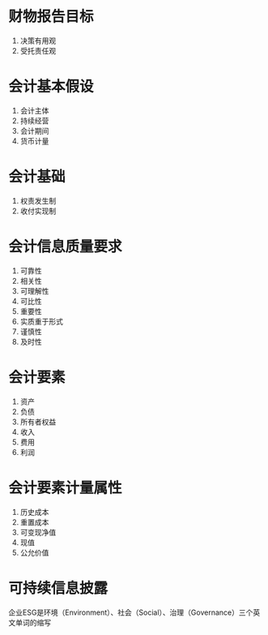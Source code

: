 # 财物报告目标

1. 决策有用观
2. 受托责任观

# 会计基本假设

1. 会计主体
2. 持续经营
3. 会计期间
4. 货币计量

# 会计基础

1. 权责发生制
2. 收付实现制

# 会计信息质量要求

1. 可靠性
2. 相关性
3. 可理解性
4. 可比性
5. 重要性
6. 实质重于形式
7. 谨慎性
8. 及时性

# 会计要素

1. 资产
2. 负债
3. 所有者权益
4. 收入
5. 费用
6. 利润

# 会计要素计量属性

1. 历史成本
2. 重置成本
3. 可变现净值
4. 现值
5. 公允价值

# 可持续信息披露

企业ESG是环境（Environment）、社会（Social）、治理（Governance）三个英文单词的缩写